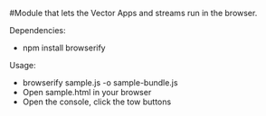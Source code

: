#Module that lets the Vector Apps and streams run in the browser.

Dependencies:
* npm install browserify

Usage:
* browserify sample.js -o sample-bundle.js
* Open sample.html in your browser
* Open the console, click the tow buttons
